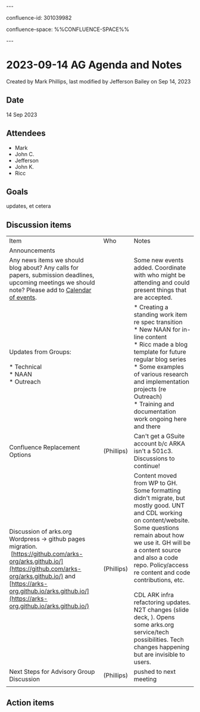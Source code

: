 \---

confluence-id: 301039982

confluence-space: %%CONFLUENCE-SPACE%%

\---

2023-09-14 AG Agenda and Notes
==============================

Created by Mark Phillips, last modified by Jefferson Bailey on Sep 14, 2023

Date
----

14 Sep 2023

Attendees
---------

*   Mark
*   John C.
*   Jefferson
*   John K.
*   Ricc

Goals
-----

updates, et cetera

Discussion items
----------------

|     |     |     |
| --- | --- | --- |
| Item | Who | Notes |
| Announcements |     |     |
| Any news items we should blog about? Any calls for papers, submission deadlines, upcoming meetings we should note? Please add to [Calendar of events](Calendar-of-events_208341505.html). |     | Some new events added. Coordinate with who might be attending and could present things that are accepted. |
| Updates from Groups:<br><br>*   Technical <br>*   NAAN<br>*   Outreach |     | *   Creating a standing work item re spec transition<br>*   New NAAN for in-line content<br>*   Ricc made a blog template for future regular blog series<br>*   Some examples of various research and implementation projects (re Outreach)<br>*   Training and documentation work ongoing here and there |
| Confluence Replacement Options | (Phillips) | Can't get a GSuite account b/c ARKA  isn't a 501c3. Discussions to continue! |
| Discussion of arks.org Wordpress → github pages migration.  [https://github.com/arks-org/arks.github.io/](https://github.com/arks-org/arks.github.io/) and [https://arks-org.github.io/arks.github.io/](https://arks-org.github.io/arks.github.io/) | (Phillips) | Content moved from WP to GH. Some formatting didn't migrate, but mostly good. UNT and CDL working on content/website. Some questions remain about how we use it. GH will be a content source and also a code repo. Policy/access re content and code contributions, etc. <br><br>CDL ARK infra refactoring updates. N2T changes (slide deck, ). Opens some arks.org service/tech possibilities. Tech changes happening but are invisible to users. |
| Next Steps for Advisory Group Discussion | (Phillips) | pushed to next meeting |
|     |     |     |

Action items
------------